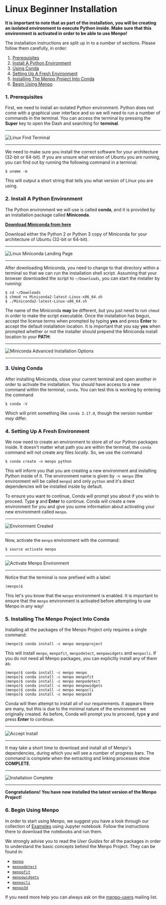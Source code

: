 Linux Beginner Installation
===========================

**It is important to note that as part of the installation, you will be creating
an isolated environment to execute Python inside. Make sure that this
environment is activated in order to be able to use Menpo!**

The installation instructions are split up in to a number of sections. Please
follow them carefully, in order:

  1. [Prerequisites](#prerequisites)
  2. [Install A Python Environment](#install-a-python-environment)
  3. [Using Conda](#using-conda)
  4. [Setting Up A Fresh Environment](#setting-up-a-fresh-environment)
  5. [Installing The Menpo Project Into Conda](#installing-the-menpo-project-into-conda)
  6. [Begin Using Menpo](#begin-using-menpo)

### <a name="prerequisites"></a>1. Prerequisites
First, we need to install an isolated Python environment. Python does not come
with a graphical user interface and so we will need to run a number of commands
in the terminal. You can access the terminal by pressing the **Super** key
to open the Dash and searching for **terminal**.

********************************************************************************
![Linux Find Terminal](images/Linux-Terminal.png)
********************************************************************************

We need to make sure you install the correct software for your
architecture (32-bit or 64-bit). If you are unsure what version of Ubuntu you
are running, you can find out by running the following command in a terminal:

```
$ uname -m
```
This will output a short string that tells you what version of Linux you
are using.

### <a name="install-a-python-environment"></a>2. Install A Python Environment
The Python environment we will use is called **conda**, and it is provided by
an installation package called **Miniconda**.

**[Download Miniconda from here](http://conda.pydata.org/miniconda.html)**

Download either the Python 2 or Python 3 copy of Miniconda for your
architecture of Ubuntu (32-bit or 64-bit).

********************************************************************************
![Linux Miniconda Landing Page](images/Linux-Miniconda-Landing.png)
********************************************************************************

After downloading Miniconda, you need to change to that directory within a
terminal so that we can run the installation shell script. Assuming that your
browser downloaded the script to `~/Downloads`, you can start the installer
by running:
 ```
$ cd ~/Downloads
$ chmod +x Miniconda2-latest-Linux-x86_64.sh
$ ./Miniconda2-latest-Linux-x86_64.sh
```
The name of the Miniconda **may** be different, but you just need to run `chmod`
in order to make the script executable. Once the installation has begun, accept
the license terms when prompted by typing **yes** and press **Enter** to accept
the default installation location. It is important that you say **yes** when
prompted whether or not the installer should prepend the Miniconda install
location to your **PATH**:

********************************************************************************
![Miniconda Advanced Installation Options](images/Linux-Miniconda-Settings.png)
********************************************************************************

### <a name="using-conda"></a>3. Using Conda
After installing Miniconda, close your current terminal and open another in
order to activate the installation. You should have access to a new command
within the terminal, `conda`. You can test this is working by entering the
command
```
$ conda -V
```
Which will print something like ``conda 3.17.0``, though the version number *may*
differ.

### <a name="setting-up-a-fresh-environment"></a>4. Setting Up A Fresh Environment
We now need to create an environment to store all of our Python packages inside.
It doesn't matter what path you are within the terminal, the
`conda` command will not create any files *locally*. So, we use the command
```
$ conda create -n menpo python
```
This will inform you that you are creating a new environment and installing
Python inside of it. The environment name is given by `-n menpo` (the
environment will be called `menpo`) and only `python` and it's direct
dependencies will be installed inside by default.

To ensure you want to continue, Conda will prompt you
about if you wish to proceed. Type **y** and **Enter** to continue.
Conda will create a new environment for you and give you some information
about activating your new environment called `menpo`.

********************************************************************************
![Environment Created](images/Linux-Env-Created.png)
********************************************************************************

Now, activate the `menpo` environment with the command:
```
$ source activate menpo
```
********************************************************************************
![Activate Menpo Environment](images/Linux-Activate-Env.png)
********************************************************************************

Notice that the terminal is now prefixed with a label:
```
(menpo)$
```
This let's you know that the `menpo` environment is enabled. It is important
to ensure that the `menpo` environment is activated before attempting to
use Menpo in any way!

### <a name="installing-the-menpo-project-into-conda"></a>5. Installing The Menpo Project Into Conda
Installing all the packages of the Menpo Project only requires a single command:
```
(menpo)$ conda install -c menpo menpoproject
```
This will install `menpo`, `menpofit`, `menpodetect`, `menpowidgets` and `menpocli`.
If you do not need all Menpo packages, you can explicitly install any of them as:
```
(menpo)$ conda install -c menpo menpo
(menpo)$ conda install -c menpo menpofit
(menpo)$ conda install -c menpo menpodetect
(menpo)$ conda install -c menpo menpowidgets
(menpo)$ conda install -c menpo menpocli
(menpo)$ conda install -c menpo menpo3d
```
Conda will then attempt to install all of our requirements. It appears there are
many, but this is due to the minimal nature of the environment we originally
created. As before, Conda will prompt you to proceed, type **y** and press
**Enter** to continue.

********************************************************************************
![Accept Install](images/Linux-Install-Accept.png)
********************************************************************************

It may take a short time to download and install all of Menpo's dependencies,
during which you will see a number of progress bars. The command is complete
when the extracting and linking processes show **COMPLETE**.

********************************************************************************
![Installation Complete](images/Linux-Install-Complete.png)
********************************************************************************

**Congratulations! You have now installed the latest version of the Menpo Project!**

### <a name="begin-using-menpo"></a>6. Begin Using Menpo
In order to start using Menpo, we suggest you have a look through our collection
of [Examples](../../examples/index.md) using Jupyter notebook. Follow the instructions there to download the notebooks and run them.

We strongly advise you to read the _User Guides_ for all the packages in order to
understand the basic concepts behind the Menpo Project. They can be found in:
- [`menpo`](../../menpo/index.md)
- [`menpodetect`](../../menpodetect/index.md)
- [`menpofit`](../../menpofit/index.md)
- [`menpowidgets`](../../menpowidgets/index.md)
- [`menpocli`](../../menpocli/index.md)
- [`menpo3d`](../../menpo3d/index.md)

If you need more help you can always ask on the
[menpo-users](https://groups.google.com/forum/#!forum/menpo-users "menpo-users") mailing list.
